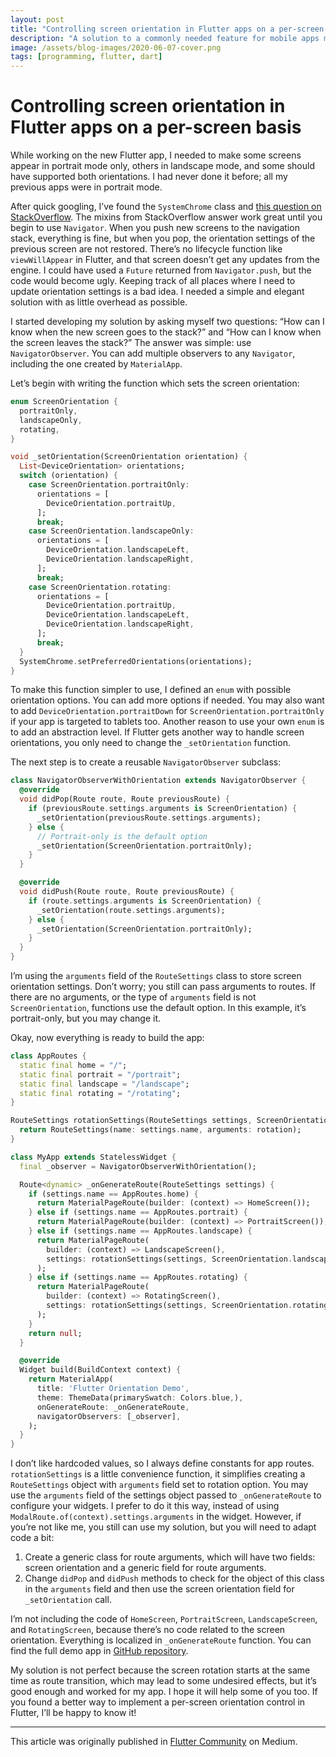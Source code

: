 ```yaml
---
layout: post
title: "Controlling screen orientation in Flutter apps on a per-screen basis"
description: "A solution to a commonly needed feature for mobile apps made with Flutter."
image: /assets/blog-images/2020-06-07-cover.png
tags: [programming, flutter, dart]
---
```


# Controlling screen orientation in Flutter apps on a per-screen basis

While working on the new Flutter app, I needed to make some screens appear in portrait mode only, others in landscape mode, and some should have supported both orientations. I had never done it before; all my previous apps were in portrait mode.

After quick googling, I’ve found the `SystemChrome` class and [this question on StackOverflow](https://stackoverflow.com/questions/50322054/flutter-how-to-set-and-lock-screen-orientation-on-demand). The mixins from StackOverflow answer work great until you begin to use `Navigator`. When you push new screens to the navigation stack, everything is fine, but when you pop, the orientation settings of the previous screen are not restored. There’s no lifecycle function like `viewWillAppear` in Flutter, and that screen doesn’t get any updates from the engine. I could have used a `Future` returned from `Navigator.push`, but the code would become ugly. Keeping track of all places where I need to update orientation settings is a bad idea. I needed a simple and elegant solution with as little overhead as possible.

I started developing my solution by asking myself two questions: “How can I know when the new screen goes to the stack?” and “How can I know when the screen leaves the stack?” The answer was simple: use `NavigatorObserver`. You can add multiple observers to any `Navigator`, including the one created by `MaterialApp`.

Let’s begin with writing the function which sets the screen orientation:

```dart
enum ScreenOrientation {
  portraitOnly,
  landscapeOnly,
  rotating,
}

void _setOrientation(ScreenOrientation orientation) {
  List<DeviceOrientation> orientations;
  switch (orientation) {
    case ScreenOrientation.portraitOnly:
      orientations = [
        DeviceOrientation.portraitUp,
      ];
      break;
    case ScreenOrientation.landscapeOnly:
      orientations = [
        DeviceOrientation.landscapeLeft,
        DeviceOrientation.landscapeRight,
      ];
      break;
    case ScreenOrientation.rotating:
      orientations = [
        DeviceOrientation.portraitUp,
        DeviceOrientation.landscapeLeft,
        DeviceOrientation.landscapeRight,
      ];
      break;
  }
  SystemChrome.setPreferredOrientations(orientations);
}
```

To make this function simpler to use, I defined an `enum` with possible orientation options. You can add more options if needed. You may also want to add `DeviceOrientation.portraitDown` for `ScreenOrientation.portraitOnly` if your app is targeted to tablets too. Another reason to use your own `enum` is to add an abstraction level. If Flutter gets another way to handle screen orientations, you only need to change the `_setOrientation` function.

The next step is to create a reusable `NavigatorObserver` subclass:

```dart
class NavigatorObserverWithOrientation extends NavigatorObserver {
  @override
  void didPop(Route route, Route previousRoute) {
    if (previousRoute.settings.arguments is ScreenOrientation) {
      _setOrientation(previousRoute.settings.arguments);
    } else {
      // Portrait-only is the default option
      _setOrientation(ScreenOrientation.portraitOnly);
    }
  }

  @override
  void didPush(Route route, Route previousRoute) {
    if (route.settings.arguments is ScreenOrientation) {
      _setOrientation(route.settings.arguments);
    } else {
      _setOrientation(ScreenOrientation.portraitOnly);
    }
  }
}
```

I’m using the `arguments` field of the `RouteSettings` class to store screen orientation settings. Don’t worry; you still can pass arguments to routes. If there are no arguments, or the type of `arguments` field is not `ScreenOrientation`, functions use the default option. In this example, it’s portrait-only, but you may change it.

Okay, now everything is ready to build the app:

```dart
class AppRoutes {
  static final home = "/";
  static final portrait = "/portrait";
  static final landscape = "/landscape";
  static final rotating = "/rotating";
}

RouteSettings rotationSettings(RouteSettings settings, ScreenOrientation rotation) {
  return RouteSettings(name: settings.name, arguments: rotation);
}

class MyApp extends StatelessWidget {
  final _observer = NavigatorObserverWithOrientation();

  Route<dynamic> _onGenerateRoute(RouteSettings settings) {
    if (settings.name == AppRoutes.home) {
      return MaterialPageRoute(builder: (context) => HomeScreen());
    } else if (settings.name == AppRoutes.portrait) {
      return MaterialPageRoute(builder: (context) => PortraitScreen());
    } else if (settings.name == AppRoutes.landscape) {
      return MaterialPageRoute(
        builder: (context) => LandscapeScreen(),
        settings: rotationSettings(settings, ScreenOrientation.landscapeOnly),
      );
    } else if (settings.name == AppRoutes.rotating) {
      return MaterialPageRoute(
        builder: (context) => RotatingScreen(),
        settings: rotationSettings(settings, ScreenOrientation.rotating),
      );
    }
    return null;
  }

  @override
  Widget build(BuildContext context) {
    return MaterialApp(
      title: 'Flutter Orientation Demo',
      theme: ThemeData(primarySwatch: Colors.blue,),
      onGenerateRoute: _onGenerateRoute,
      navigatorObservers: [_observer],
    );
  }
}
```

I don’t like hardcoded values, so I always define constants for app routes. `rotationSettings` is a little convenience function, it simplifies creating a `RouteSettings` object with `arguments` field set to rotation option. You may use the `arguments` field of the settings object passed to `_onGenerateRoute` to configure your widgets. I prefer to do it this way, instead of using `ModalRoute.of(context).settings.arguments` in the widget. However, if you’re not like me, you still can use my solution, but you will need to adapt code a bit:

1. Create a generic class for route arguments, which will have two fields: screen orientation and a generic field for route arguments.
2. Change `didPop` and `didPush` methods to check for the object of this class in the `arguments` field and then use the screen orientation field for `_setOrientation` call.

I’m not including the code of `HomeScreen`, `PortraitScreen`, `LandscapeScreen`, and `RotatingScreen`, because there’s no code related to the screen orientation. Everything is localized in `_onGenerateRoute` function. You can find the full demo app in [GitHub repository](https://github.com/Megus/flutter_orientation_demo).

My solution is not perfect because the screen rotation starts at the same time as route transition, which may lead to some undesired effects, but it’s good enough and worked for my app. I hope it will help some of you too. If you found a better way to implement a per-screen orientation control in Flutter, I’ll be happy to know it!

---

This article was originally published in [Flutter Community](https://medium.com/flutter-community/controlling-screen-orientation-in-flutter-apps-on-a-per-screen-basis-d637702f9368) on Medium.